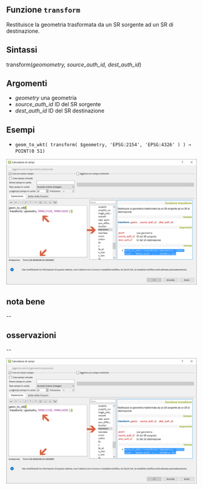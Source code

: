 ## Funzione `transform`

Restituisce la geometria trasformata da un SR sorgente ad un SR di destinazione.

## Sintassi

transform(_geomometry, source_auth_id, dest_auth_id_)

## Argomenti

* _geometry_ una geometria
* _source_auth_id_ ID del SR sorgente
* _dest_auth_id_ ID del SR destinazione

## Esempi

* `geom_to_wkt( transform( $geometry, 'EPSG:2154', 'EPSG:4326' ) ) → POINT(0 51)`

<img src="/img/geometria/transform/transform1.png">

## nota bene

--

## osservazioni

--

<img src="/img/geometria/transform/transform1.png">